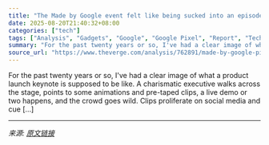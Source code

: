 ```yaml
---
title: "The Made by Google event felt like being sucked into an episode of Wandavision"
date: 2025-08-20T21:40:32+08:00
categories: ["tech"]
tags: ["Analysis", "Gadgets", "Google", "Google Pixel", "Report", "Tech"]
summary: "For the past twenty years or so, I've had a clear image of what a product launch keynote is supposed to be like. A charismatic executive walks across the stage, points to some animations and pre-taped"
source_url: "https://www.theverge.com/analysis/762891/made-by-google-pixel-10-jimmy-fallon"
---
```


For the past twenty years or so, I've had a clear image of what a product launch keynote is supposed to be like. A charismatic executive walks across the stage, points to some animations and pre-taped clips, a live demo or two happens, and the crowd goes wild. Clips proliferate on social media and cue [&#8230;]

---

*来源: [原文链接](https://www.theverge.com/analysis/762891/made-by-google-pixel-10-jimmy-fallon)*
